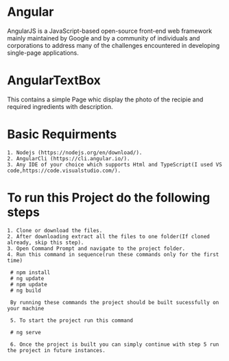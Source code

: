 # Angular 
AngularJS is a JavaScript-based open-source front-end web framework mainly maintained by Google and by a community of individuals and corporations to address many of the challenges encountered in developing single-page applications. 

# AngularTextBox

This contains a simple Page whic display the photo of the recipie and required ingredients with description.

# Basic Requirments

    1. Nodejs (https://nodejs.org/en/download/).
    2. AngularCli (https://cli.angular.io/).
    3. Any IDE of your choice which supports Html and TypeScript(I used VS code,https://code.visualstudio.com/).

# To run this Project do the following steps

    1. Clone or download the files.
    2. After downloading extract all the files to one folder(If cloned already, skip this step).
    3. Open Command Prompt and navigate to the project folder.
    4. Run this command in sequence(run these commands only for the first time)

     # npm install
     # ng update
     # npm update
     # ng build
 
     By running these commands the project should be built sucessfully on your machine

     5. To start the project run this command 

     # ng serve

     6. Once the project is built you can simply continue with step 5 run the project in future instances.
